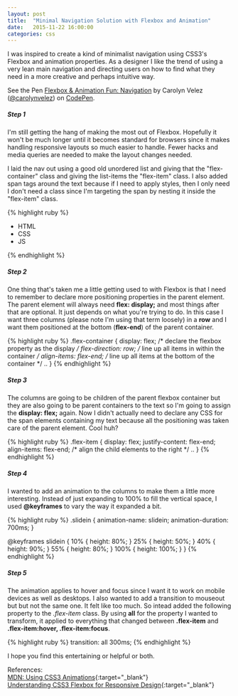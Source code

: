 ```yaml
---
layout: post
title:  "Minimal Navigation Solution with Flexbox and Animation"
date:   2015-11-22 16:00:00
categories: css
---
```


I was inspired to create a kind of minimalist navigation using CSS3's Flexbox and animation properties. As a designer I like the trend of using a very lean main navigation and directing users on how to find what they need in a more creative and perhaps intuitive way.

<p data-height="300" data-theme-id="0" data-slug-hash="gayzej" data-default-tab="result" data-user="carolynvelez" class='codepen'>See the Pen <a href='http://codepen.io/carolynvelez/pen/gayzej/'>Flexbox & Animation Fun: Navigation</a> by Carolyn Velez (<a href='http://codepen.io/carolynvelez'>@carolynvelez</a>) on <a href='http://codepen.io'>CodePen</a>.</p><script async src="//assets.codepen.io/assets/embed/ei.js"></script>

##### Step 1
I'm still getting the hang of making the most out of Flexbox. Hopefully it won't be much longer until it becomes standard for browsers since it makes handling responsive layouts so much easier to handle. Fewer hacks and media queries are needed to make the layout changes needed.

I laid the nav out using a good old unordered list and giving that the "flex-container" class and giving the list-items the "flex-item" class. I also added span tags around the text because if I need to apply styles, then I only need I don't need a class since I'm targeting the span by nesting it inside the "flex-item" class.

{% highlight ruby %}
<ul class='flex-container'>
	<li class='flex-item'>
		<span>HTML</span>
	</li>
	<li class='flex-item'>
		<span>CSS</span>
	</li>
	<li class='flex-item'>
		<span>JS</span>
	</li>
</ul>
{% endhighlight %}

##### Step 2
One thing that's taken me a little getting used to with Flexbox is that I need to remember to declare more positioning properties in the parent element. The parent element will always need **flex: display;** and most things after that are optional. It just depends on what you're trying to do. In this case I want three columns (please note I'm using that term loosely) in a **row** and I want them positioned at the bottom (**flex-end**) of the parent container.

{% highlight ruby %}
.flex-container {
	display: flex;			/* declare the flexbox property as the display */
	flex-direction: row;		/* line up all items in within the container */
	align-items: flex-end;		/* line up all items at the bottom of the container */
	..
}
{% endhighlight %}

##### Step 3
The columns are going to be children of the parent flexbox container but they are also going to be parent containers to the text so I'm going to assign the **display: flex;** again. Now I didn't actually need to declare any CSS for the span elements containing my text because all the positioning was taken care of the parent element. Cool huh?

{% highlight ruby %}
.flex-item {
	display: flex;
	justify-content: flex-end;
	align-items: flex-end;		/* align the child elements to the right */
	..
}
{% endhighlight %}

##### Step 4
I wanted to add an animation to the columns to make them a little more interesting. Instead of just expanding to 100% to fill the vertical space, I used **@keyframes** to vary the way it expanded a bit.

{% highlight ruby %}
.slidein {
	animation-name: slidein;
	animation-duration: 700ms;
}

@keyframes slidein {
	10%  { height: 80%; }
	25%  { height: 50%; }
	40%  { height: 90%; }
	55%  { height: 80%; }
	100% { height: 100%; }
}
{% endhighlight %}

##### Step 5
The animation applies to hover and focus since I want it to work on mobile devices as well as desktops. I also wanted to add a transition to mouseout but but not the same one. It felt like too much. So intead added the following property to the *.flex-item* class. By using **all** for the property I wanted to transform, it applied to everything that changed between **.flex-item** and **.flex-item:hover, .flex-item:focus**.

{% highlight ruby %}
	transition: all 300ms;
{% endhighlight %}

I hope you find this entertaining or helpful or both.

References:  
[MDN: Using CSS3 Animations](https://developer.mozilla.org/en-US/docs/Web/CSS/CSS_Animations/Using_CSS_animations){:target="_blank"}  
[Understanding CSS3 Flexbox for Responsive Design](http://marketblog.envato.com/learn-something-new/css3-flexbox/){:target="_blank"}  
